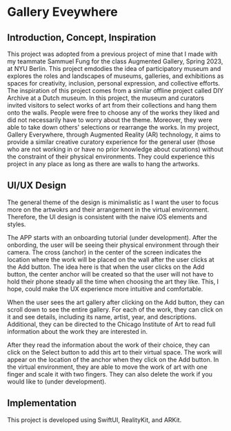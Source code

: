# Gallery Eveywhere

## Introduction, Concept, Inspiration

This project was adopted from a previous project of mine that I made with my teammate Sammuel Fung for the class Augmented Gallery, Spring 2023, at NYU Berlin. This project emdodies the idea of participatory museum and explores the roles and landscapes of museums, galleries, and exhibitions as spaces for creativity, inclusion, personal expression, and collective efforts. The inspiration of this project comes from a similar offline project called DIY Archive at a Dutch museum. In this project, the museum and curators invited visitors to select works of art from their collections and hang them onto the walls. People were free to choose any of the works they liked and did not necessarily have to worry about the theme. Moreover, they were able to take down others' selections or rearrange the works. In my project, Gallery Everywhere, through Augmented Reality (AR) technology, it aims to provide a similar creative curatory experience for the general user (those who are not working in or have no prior knowledge about curations) without the constraint of their physical environments. They could experience this project in any place as long as there are walls to hang the artworks. 

## UI/UX Design

The general theme of the design is minimalistic as I want the user to focus more on the artwokrs and their arrangement in the virtual environment. Therefore, the UI design is consistent with the naive iOS elements and styles.

The APP starts with an onboarding tutorial (under development). After the onbording, the user will be seeing their physical environment through their camera. The cross (anchor) in the center of the screen indicates the location where the work will be placed on the wall after the user clicks at the Add button. The idea here is that when the user clicks on the Add button, the center anchor will be created so that the user will not have to hold their phone steady all the time when choosing the art they like. This, I hope, could make the UX experience more intuitive and comfortable.

When the user sees the art gallery after clicking on the Add button, they can scroll down to see the entire gallery. For each of the work, they can click on it and see details, including its name, artist, year, and descriptions. Additional, they can be directed to the Chicago Institute of Art to read full information about the work they are interested in.

After they read the information about the work of their choice, they can click on the Select button to add this art to their virtual space. The work will appear on the location of the anchor when they click on the Add button. In the virtual environment, they are able to move the work of art with one finger and scale it with two fingers. They can also delete the work if you would like to (under development).

## Implementation

This project is developed using SwiftUI, RealityKit, and ARKit.
